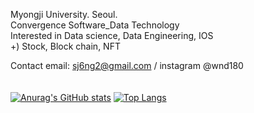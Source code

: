 Myongji University. Seoul.<br />
Convergence Software_Data Technology <br />
Interested in Data science, Data Engineering, IOS<br />
+) Stock, Block chain, NFT <br />

Contact email: sj6ng2@gmail.com / instagram @wnd180 <br />
<br />
<br />
[![Anurag's GitHub stats](https://github-readme-stats.vercel.app/api?username=wnd180&count_private=true&show_icons=true)](https://github.com/anuraghazra/github-readme-stats)
[![Top Langs](https://github-readme-stats.vercel.app/api/top-langs/?username=wnd180&exclude_repo=Covid-19_Korea_Predict&layout=compact&langs_count=6)](https://github.com/anuraghazra/github-readme-stats)
<!-- [![Solved.ac프로필](http://mazassumnida.wtf/api/v2/generate_badge?boj=his4607)](https://solved.ac/his4607) -->
